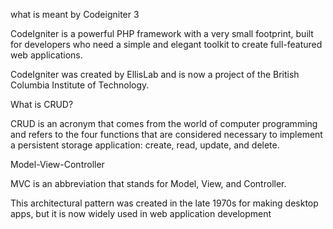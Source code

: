 what is meant by Codeigniter 3

CodeIgniter is a powerful PHP framework with a very small footprint, built for developers who need a simple and elegant toolkit to create full-featured web applications. 

CodeIgniter was created by EllisLab and is now a project of the British Columbia Institute of Technology.

What is CRUD?

CRUD is an acronym that comes from the world of computer programming and refers to the four functions that are considered necessary to implement a persistent storage application: create, read, update, and delete. 

Model-View-Controller

MVC is an abbreviation that stands for Model, View, and Controller. 

This architectural pattern was created in the late 1970s for making desktop apps, but it is now widely used in web application development
